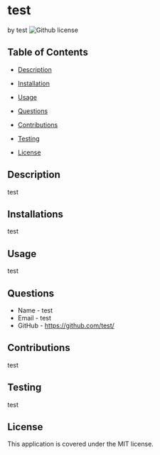 # test
by test ![Github license](https://img.shields.io/badge/license-MIT-yellowgreen.svg)

## Table of Contents

* [Description](#description)

* [Installation](#installations)

* [Usage](#usage)

* [Questions](#questions)

* [Contributions](#contributions)

* [Testing](#testing)

* [License](#license)


## Description
test

## Installations
test

## Usage
test

## Questions 
* Name - test
* Email - test
* GitHub - https://github.com/test/

## Contributions
test

## Testing
test

## License
This application is covered under the MIT license.